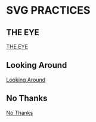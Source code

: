 SVG PRACTICES
====================================
THE EYE
----------------
[THE EYE](https://calumdixon.github.io/svg-practice/index.html)

Looking Around
----------------
[Looking Around](https://calumdixon.github.io/svg-practice/lookingaround.html)

No Thanks
----------------
[No Thanks](https://calumdixon.github.io/svg-practice/nothanks.html)
